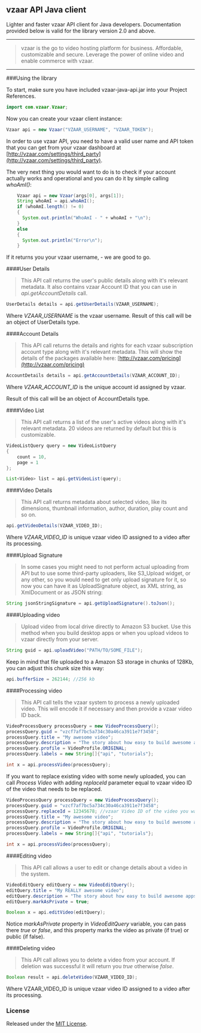 vzaar API Java client
---
Lighter and faster vzaar API client for Java developers. Documentation provided below is valid for the library version 2.0 and above.

---

>vzaar is the go to video hosting platform for business. Affordable, customizable and secure. Leverage the power of online video and enable commerce with vzaar.

----

###Using the library


To start, make sure you have included vzaar-java-api.jar into your Project References.

```java
import com.vzaar.Vzaar;
```

Now you can create your vzaar client instance:

```java
Vzaar api = new Vzaar("VZAAR_USERNAME", "VZAAR_TOKEN");
```

In order to use vzaar API, you need to have a valid user name and API token that you can get from your vzaar dashboard at [http://vzaar.com/settings/third_party](http://vzaar.com/settings/third_party).

The very next thing you would want to do is to check if your account actually works and operational and you can do it by simple calling _whoAmI()_:

```java
    Vzaar api = new Vzaar(args[0], args[1]);
    String whoAmI = api.whoAmI();
    if (whoAmI.length() != 0) 
    {
      System.out.println("WhoAmI - " + whoAmI + "\n");
    }
    else
    {
      System.out.println("Error\n");
    }
```

If it returns you your vzaar username, - we are good to go.

####User Details

>This API call returns the user's public details along with it's relevant metadata. It also contains vzaar Account ID that you can use in _api.getAccountDetails_ call.

```java
UserDetails details = api.getUserDetails(VZAAR_USERNAME);
```

Where _VZAAR_USERNAME_ is the vzaar username. Result of this call will be an object of UserDetails type.

####Account Details

>This API call returns the details and rights for each vzaar subscription account type along with it's relevant metadata. This will show the details of the packages available here: [http://vzaar.com/pricing](http://vzaar.com/pricing)

```java
AccountDetails details = api.getAccountDetails(VZAAR_ACCOUNT_ID);
```

Where _VZAAR_ACCOUNT_ID_ is the unique account id assigned by vzaar.

Result of this call will be an object of AccountDetails type.

####Video List

>This API call returns a list of the user's active videos along with it's relevant metadata. 20 videos are returned by default but this is customizable.

```java
VideoListQuery query = new VideoListQuery
{
	count = 10,
	page = 1
};

List<Video> list = api.getVideoList(query);
```

####Video Details

>This API call returns metadata about selected video, like its dimensions, thumbnail information, author, duration, play count and so on.

```java
api.getVideoDetails(VZAAR_VIDEO_ID);
```

Where _VZAAR_VIDEO_ID_ is unique vzaar video ID assigned to a video after its processing.

####Upload Signature

>In some cases you might need to not perform actual uploading from API but to use some third-party uploaders, like S3_Upload widget, or any other, so you would need to get only upload signature for it, so now you can have it as UploadSignature object, as XML string, as XmlDocument or as JSON string:

```java
String jsonStringSignature = api.getUploadSignature().toJson();
```

####Uploading video

>Upload video from local drive directly to Amazon S3 bucket. Use this method when you build desktop apps or when you upload videos to vzaar directly from your server.

```java
String guid = api.uploadVideo("PATH/TO/SOME_FILE");
```

Keep in mind that file uploaded to a Amazon S3 storage in chunks of 128Kb, you can adjust this chunk size this way:

```java
api.bufferSize = 262144; //256 kb
```

####Processing video

>This API call tells the vzaar system to process a newly uploaded video. This will encode it if necessary and then provide a vzaar video ID back.

```java
VideoProcessQuery processQuery = new VideoProcessQuery();
processQuery.guid = "vzcf7af7bc5a734c30a46ca3911e7f3458";
processQuery.title = "My awesome video";
processQuery.description = "The story about how easy to build awesome apps with vzaar API";
processQuery.profile = VideoProfile.ORIGINAL;
processQuery.labels = new String[]{"api", "tutorials"};

int x = api.processVideo(processQuery);
```

If you want to replace existing video with some newly uploaded, you can call _Process Video_ with adding _replaceId_ parameter equal to vzaar video ID of the video that needs to be replaced.

```java
VideoProcessQuery processQuery = new VideoProcessQuery();
processQuery.guid = "vzcf7af7bc5a734c30a46ca3911e7f3458";
processQuery.replaceId = 12345678; //vzaar Video ID of the video you want to replace
processQuery.title = "My awesome video";
processQuery.description = "The story about how easy to build awesome apps with vzaar API";
processQuery.profile = VideoProfile.ORIGINAL;
processQuery.labels = new String[]{"api", "tutorials"};

int x = api.processVideo(processQuery);
```

####Editing video

>This API call allows a user to edit or change details about a video in the system.

```java
VideoEditQuery editQuery = new VideoEditQuery();
editQuery.title = "My REALLY awesome video";
editQuery.description = "The story about how easy to build awesome apps with vzaar API";
editQuery.markAsPrivate = true;

Boolean x = api.editVideo(editQuery);
```

Notice _markAsPrivate_ property in _VideoEditQuery_ variable, you can pass there _true_ or _false_, and this property marks the video as private (if true) or public (if false).

####Deleting video
>This API call allows you to delete a video from your account. If deletion was successful it will return you _true_ otherwise _false_.

```java
Boolean result = api.deleteVideo(VZAAR_VIDEO_ID);
```

Where VZAAR_VIDEO_ID is unique vzaar video ID assigned to a video after its processing.

### License

Released under the [MIT License](http://www.opensource.org/licenses/MIT).
